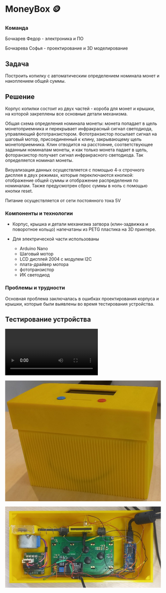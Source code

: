 # MoneyBox :coin: 
### Команда

Бочкарев Федор - электроника и ПО

Бочкарева Софья - проектирование и 3D моделирование

## Задача
Построить копилку с автоматическим определением номинала монет и накоплением общей суммы.

## Решение
Корпус копилки состоит из двух частей - короба для монет и крышки, на которой закреплены все основные детали механизма.

Общая схема определения номинала монеты: монета попадает в щель монетоприемника и перекрывает инфракрасный сигнал светодиода, управляющий фототранзистором. Фототранзистор посылает сигнал на шаговый мотор, присоединенный к клину, закрывающему щель монетоприемника.
Клин отводится на расстояние, соответствующее заданным номиналам монеты, и как только монета падает в щель, фоторанзистор получает сигнал инфракрасного светодиода. Так определяется номинал монеты.

Визуализация данных осуществляется с помощью 4-х строчного дисплея в двух режимах, которые переключаются кнопкой: отображение общей суммы и отображение распределения по номиналам. Также предусмотрен сброс суммы в ноль с помощью кнопки reset. 

Питание осуществляется от сети постоянного тока 5V 

### Компоненты и технологии

* Корпус, крышка и детали механизма затвора (клин-задвижка и поворотное кольцо) напечатаны из PETG пластика на 3D принтере.

* Для электрической части использованы 
  * Arduino Nano
  * Шаговый мотор
  * LCD дисплей 2004 с модулем I2C 
  * плата-драйвер мотора
  * фототранзистор
  * ИК светодиод

### Проблемы и трудности

Основная проблема заключалась в ошибках проектирования корпуса и крышки, которые были выявлены во время тестирования устройства.

## Тестирование устройства

![Видео работы](https://github.com/Sofia-Sukhova/MoneyBox/blob/main/testing.mp4)

![Фото готовой копилки снаружи](https://github.com/Sofia-Sukhova/MoneyBox/blob/main/Tex/kopilka.jpg)

![Фото готовой копилки внутри](https://github.com/Sofia-Sukhova/MoneyBox/blob/main/Tex/kryshka_real.jpg)



  
  
  

